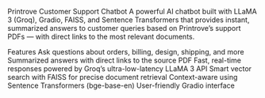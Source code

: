 Printrove Customer Support Chatbot
A powerful AI chatbot built with LLaMA 3 (Groq), Gradio, FAISS, and Sentence Transformers that provides instant, summarized answers to customer queries based on Printrove’s support PDFs — with direct links to the most relevant documents.

Features
 Ask questions about orders, billing, design, shipping, and more
 Summarized answers with direct links to the source PDF
 Fast, real-time responses powered by Groq’s ultra-low-latency LLaMA 3 API
 Smart vector search with FAISS for precise document retrieval
 Context-aware using Sentence Transformers (bge-base-en)
 User-friendly Gradio interface

